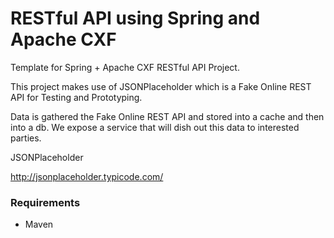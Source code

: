 # RESTful API using Spring and Apache CXF

Template for Spring + Apache CXF RESTful API Project. 

This project makes use of JSONPlaceholder which is a
Fake Online REST API for Testing and Prototyping.

Data is gathered the Fake Online REST API and stored into a cache
and then into a db. We expose a service that will dish out
this data to interested parties.

JSONPlaceholder

http://jsonplaceholder.typicode.com/

### Requirements

 - Maven